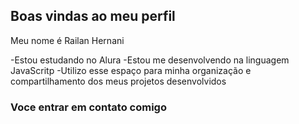 ##   Boas vindas ao meu perfil

Meu  nome é Railan Hernani

-Estou estudando no Alura
-Estou me desenvolvendo na linguagem JavaScritp
-Utilizo esse espaço para minha organização e compartilhamento dos meus projetos desenvolvidos

### Voce entrar em contato comigo 



